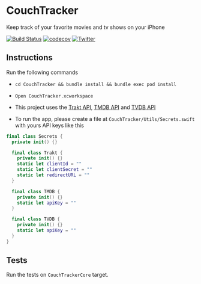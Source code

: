 CouchTracker
===

Keep track of your favorite movies and tv shows on your iPhone

[![Build Status](https://travis-ci.org/pietrocaselani/CouchTracker.svg?branch=master)](https://travis-ci.org/pietrocaselani/CouchTracker)
[![codecov](https://codecov.io/gh/pietrocaselani/CouchTracker/branch/master/graph/badge.svg)](https://codecov.io/gh/pietrocaselani/CouchTracker)
[![Twitter](https://img.shields.io/badge/twitter-@pietropc-red.svg?style=flat)](https://twitter.com/pietropc_)

## Instructions

Run the following commands

* `cd CouchTracker && bundle install && bundle exec pod install`

* `Open CouchTracker.xcworkspace`

* This project uses the [Trakt API](https://trakt.docs.apiary.io/), [TMDB API](https://developers.themoviedb.org/3/getting-started) and [TVDB API](https://api.thetvdb.com/swagger)

* To run the app, please create a file at `CouchTracker/Utils/Secrets.swift` with yours API keys like this

```swift
final class Secrets {
  private init() {}

  final class Trakt {
    private init() {}
    static let clientId = ""
    static let clientSecret = ""
    static let redirectURL = ""
  }

  final class TMDB {
    private init() {}
    static let apiKey = ""
  }

  final class TVDB {
    private init() {}
    static let apiKey = ""
  }
}
```

## Tests

Run the tests on `CouchTrackerCore` target.